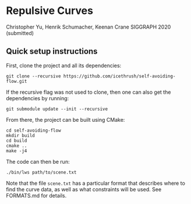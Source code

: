 # Repulsive Curves
Christopher Yu, Henrik Schumacher, Keenan Crane
SIGGRAPH 2020 (submitted)

## Quick setup instructions

First, clone the project and all its dependencies:
```
git clone --recursive https://github.com/icethrush/self-avoiding-flow.git
```

If the recursive flag was not used to clone, then one can also get the dependencies by running:
```
git submodule update --init --recursive
```

From there, the project can be built using CMake:
```
cd self-avoiding-flow
mkdir build
cd build
cmake ..
make -j4
```

The code can then be run:
```
./bin/lws path/to/scene.txt
```

Note that the file `scene.txt` has a particular format that describes where to find the curve data, as well as what constraints will be used. See FORMATS.md for details.
